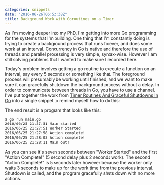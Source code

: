 ```yaml
---
categories: snippets
date: "2016-06-26T06:52:38Z"
title: Background Work with Goroutines on a Timer
---
```


As I'm moving deeper into my PhD, I'm getting into more Go programming for the systems that I'm building. One thing that I'm constantly doing is trying to create a background process that runs forever, and does some work at an interval. Concurrency in Go is native and therefore the use of threads and parallel processing is very simple, syntax-wise. However I am still solving problems that I wanted to make sure I recorded here.

Today's problem involves getting a go routine to execute a function on an interval, say every 5 seconds or something like that. The foreground process will presumably be working until finished, and we want to make sure it can gracefully shutdown the background process without a delay. In order to communicate between threads in Go, you have to use a channel. I've put together the work from [Timer Routines And Graceful Shutdowns In Go](https://www.goinggo.net/2013/09/timer-routines-and-graceful-shutdowns.html) into a single snippet to remind myself how to do this:

<script src="https://gist.github.com/bbengfort/277b8647a626684fa993cde6f0add81c.js"></script>

The end result is a program that looks like this:

```bash
$ go run main.go
2016/06/25 21:27:51 Main started
2016/06/25 21:27:51 Worker Started
2016/06/25 21:27:58 Action complete!
2016/06/25 21:28:03 Action complete!
2016/06/25 21:28:11 Main out!
```

As you can see it's seven seconds between "Worker Started" and the first "Action Complete!" (5 second delay plus 2 seconds work). The second "Action Complete!" is 5 seconds later however because the worker only waits 3 seconds to make up for the work time from the previous interval. Shutdown is called, and the program gracefully shuts down with no more actions.
